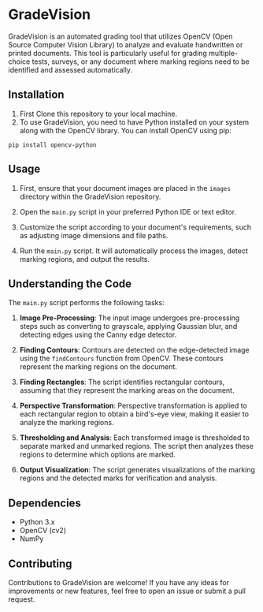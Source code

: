 # GradeVision

GradeVision is an automated grading tool that utilizes OpenCV (Open Source Computer Vision Library) to analyze and evaluate handwritten or printed documents. This tool is particularly useful for grading multiple-choice tests, surveys, or any document where marking regions need to be identified and assessed automatically.

## Installation

1. First Clone this repository to your local machine.
2. To use GradeVision, you need to have Python installed on your system along with the OpenCV library. You can install OpenCV using pip:

```
pip install opencv-python
```

## Usage

1. First, ensure that your document images are placed in the `images` directory within the GradeVision repository.

2. Open the `main.py` script in your preferred Python IDE or text editor.

3. Customize the script according to your document's requirements, such as adjusting image dimensions and file paths.

4. Run the `main.py` script. It will automatically process the images, detect marking regions, and output the results.

## Understanding the Code

The `main.py` script performs the following tasks:

1. **Image Pre-Processing**: The input image undergoes pre-processing steps such as converting to grayscale, applying Gaussian blur, and detecting edges using the Canny edge detector.

2. **Finding Contours**: Contours are detected on the edge-detected image using the `findContours` function from OpenCV. These contours represent the marking regions on the document.

3. **Finding Rectangles**: The script identifies rectangular contours, assuming that they represent the marking areas on the document.

4. **Perspective Transformation**: Perspective transformation is applied to each rectangular region to obtain a bird's-eye view, making it easier to analyze the marking regions.

5. **Thresholding and Analysis**: Each transformed image is thresholded to separate marked and unmarked regions. The script then analyzes these regions to determine which options are marked.

6. **Output Visualization**: The script generates visualizations of the marking regions and the detected marks for verification and analysis.

## Dependencies

- Python 3.x
- OpenCV (cv2)
- NumPy

## Contributing

Contributions to GradeVision are welcome! If you have any ideas for improvements or new features, feel free to open an issue or submit a pull request.
